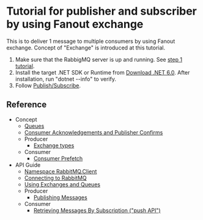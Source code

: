 # Tutorial for publisher and subscriber by using Fanout exchange

This is to deliver 1 message to multiple consumers by using Fanout exchange. Concept of "Exchange" is introduced at this tutorial.

1. Make sure that the RabbigMQ server is up and running. See [step 1 tutorial](../step1-install-server/README.md).
2. Install the target .NET SDK or Runtime from [Download .NET 6.0](https://dotnet.microsoft.com/en-us/download/dotnet/6.0). After installation, run "dotnet --info" to verify.
3. Follow [Publish/Subscribe](https://www.rabbitmq.com/tutorials/tutorial-three-dotnet.html).

## Reference

- Concept
  - [Queues](https://www.rabbitmq.com/queues.html)
  - [Consumer Acknowledgements and Publisher Confirms](https://www.rabbitmq.com/confirms.html)
  - Producer
    - [Exchange types](https://www.rabbitmq.com/tutorials/amqp-concepts.html#exchanges)
  - Consumer
    - [Consumer Prefetch](https://www.rabbitmq.com/consumer-prefetch.html)
- API Guide
  - [Namespace RabbitMQ.Client](https://rabbitmq.github.io/rabbitmq-dotnet-client/api/RabbitMQ.Client.html)
  - [Connecting to RabbitMQ](https://www.rabbitmq.com/dotnet-api-guide.html#connecting)
  - [Using Exchanges and Queues](https://www.rabbitmq.com/dotnet-api-guide.html#exchanges-and-queues)
  - Producer
    - [Publishing Messages](https://www.rabbitmq.com/dotnet-api-guide.html#publishing)
  - Consumer
    - [Retrieving Messages By Subscription ("push API")](https://www.rabbitmq.com/dotnet-api-guide.html#consuming)
